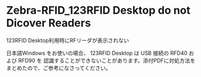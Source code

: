 # Zebra-RFID_123RFID Desktop do not Dicover Readers
 123RFID Desktop利用時にRFリーダが表示されない

 日本語Windows をお使いの場合、 123RFID Desktop は USB 接続の RFD40 および RFD90 を 認識することができないことがあります。添付PDFに対処方法をまとめたので、ご参考になさってください。
